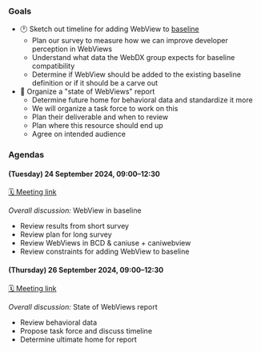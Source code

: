 
### Goals

* 🕐 Sketch out timeline for adding WebView to [baseline](https://web.dev/baseline)
  * Plan our survey to measure how we can improve developer perception in WebViews
  * Understand what data the WebDX group expects for baseline compatibility
  * Determine if WebView should be added to the existing baseline definition or if it should be a carve out
* 📜 Organize a "state of WebViews" report
  * Determine future home for behavioral data and standardize it more
  * We will organize a task force to work on this
  * Plan their deliverable and when to review
  * Plan where this resource should end up
  * Agree on intended audience

### Agendas

#### (Tuesday) 24 September 2024, 09:00–12:30

 [🗓️ Meeting link](https://www.w3.org/events/meetings/d7c84e8e-db2f-4c8d-8047-40b69f848807/)

_Overall discussion:_ WebView in baseline

* Review results from short survey
* Review plan for long survey
* Review WebViews in BCD & caniuse + caniwebview
* Review constraints for adding WebView to baseline

#### (Thursday) 26 September 2024, 09:00–12:30

 [🗓️ Meeting link](https://www.w3.org/events/meetings/0cd3eeb5-6d66-45fd-bf08-e42114b1f3f9/)

_Overall discussion:_ State of WebViews report

* Review behavioral data
* Propose task force and discuss timeline
* Determine ultimate home for report
